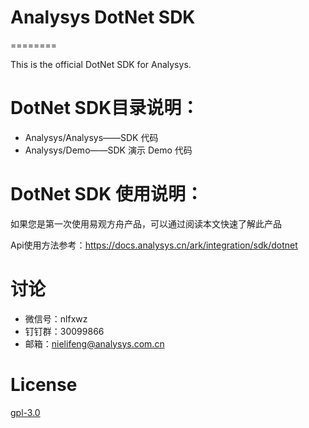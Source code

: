 # Analysys DotNet SDK

========

This is the official DotNet SDK for Analysys.

# DotNet SDK目录说明：

* Analysys/Analysys——SDK 代码
* Analysys/Demo——SDK 演示 Demo 代码

# DotNet SDK 使用说明：

如果您是第一次使用易观方舟产品，可以通过阅读本文快速了解此产品

Api使用方法参考：https://docs.analysys.cn/ark/integration/sdk/dotnet

# 讨论

* 微信号：nlfxwz
* 钉钉群：30099866
* 邮箱：nielifeng@analysys.com.cn
  

# License

[gpl-3.0](https://www.gnu.org/licenses/gpl-3.0.txt)


